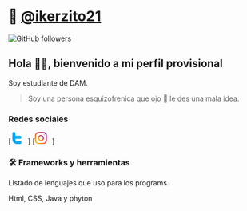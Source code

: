 # 🤖 [@ikerzito21](https://twitter.com/ikerzito21)
![GitHub followers](https://img.shields.io/github/followers/iologarayg?label=Follow%20me%20on%20GitHub&style=for-the-badge)

## Hola 👋🏻, bienvenido a mi perfil provisional

Soy estudiante de DAM.

> Soy una persona esquizofrenica que ojo 👀 le des una mala idea.

### Redes sociales


[<img src='https://github.com/lgzarturo/lgzarturo/raw/master/assets/twitter.png' alt='Twitter' width='24' style='width:24px; margin-right: 10px;'/>]
[<img src='https://github.com/lgzarturo/lgzarturo/raw/master/assets/instagram.png' alt='instagram' width='24' style='width:24px; margin-right: 10px;'/>]


### 🛠 Frameworks y herramientas

Listado de lenguajes que uso para los programs.

Html, CSS, Java y phyton
